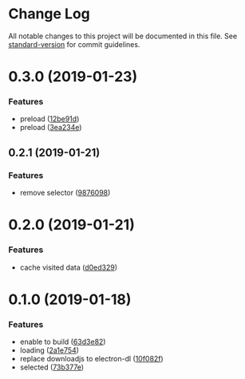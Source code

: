 # Change Log

All notable changes to this project will be documented in this file. See [standard-version](https://github.com/conventional-changelog/standard-version) for commit guidelines.

<a name="0.3.0"></a>
# 0.3.0 (2019-01-23)


### Features

* preload ([12be91d](https://github.com/jrainlau/kaleido/commit/12be91d))
* preload ([3ea234e](https://github.com/jrainlau/kaleido/commit/3ea234e))



<a name="0.2.1"></a>
## 0.2.1 (2019-01-21)


### Features

* remove selector ([9876098](https://github.com/jrainlau/kaleido/commit/9876098))



<a name="0.2.0"></a>
# 0.2.0 (2019-01-21)


### Features

* cache visited data ([d0ed329](https://github.com/jrainlau/kaleido/commit/d0ed329))



<a name="0.1.0"></a>
# 0.1.0 (2019-01-18)


### Features

* enable to build ([63d3e82](https://github.com/jrainlau/kaleido/commit/63d3e82))
* loading ([2a1e754](https://github.com/jrainlau/kaleido/commit/2a1e754))
* replace downloadjs to electron-dl ([10f082f](https://github.com/jrainlau/kaleido/commit/10f082f))
* selected ([73b377e](https://github.com/jrainlau/kaleido/commit/73b377e))
